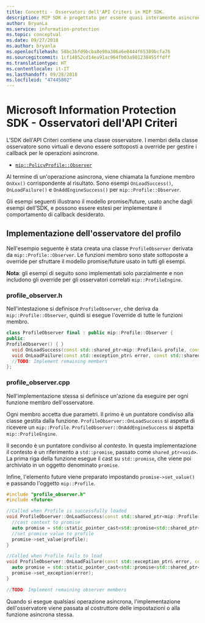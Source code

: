 ```yaml
---
title: Concetti - Osservatori dell'API Criteri in MIP SDK.
description: MIP SDK è progettato per essere quasi interamente asincrono. Questo articolo aiuterà a comprendere come gli osservatori dell'API Criteri vengono implementati e usati per l'asincronicità.
author: BryanLa
ms.service: information-protection
ms.topic: conceptual
ms.date: 09/27/2018
ms.author: bryanla
ms.openlocfilehash: 50bc3bfd9bcba8e90a386a6e0444f65389bcfa76
ms.sourcegitcommit: 1cf14852cd14ea91ac964fb03a901238455ffdff
ms.translationtype: HT
ms.contentlocale: it-IT
ms.lasthandoff: 09/28/2018
ms.locfileid: "47445802"
---
```

# <a name="microsoft-information-protection-sdk---policy-api-observers"></a>Microsoft Information Protection SDK - Osservatori dell'API Criteri

L'SDK dell'API Criteri contiene una classe osservatore. I membri della classe osservatore sono virtuali e devono essere sottoposti a override per gestire i callback per le operazioni asincrone.

- [`mip::PolicyProfile::Observer`](reference/class_mip_policyprofile_observer.md)

Al termine di un'operazione asincrona, viene chiamata la funzione membro `OnXxx()` corrispondente al risultato. Sono esempi `OnLoadSuccess()`, `OnLoadFailure()` e `OnAddEngineSuccess()` per `mip::Profile::Observer`.

Gli esempi seguenti illustrano il modello promise/future, usato anche dagli esempi dell'SDK, e possono essere estesi per implementare il comportamento di callback desiderato. 

## <a name="profile-observer-implementation"></a>Implementazione dell'osservatore del profilo

Nell'esempio seguente è stata creata una classe `ProfileObserver` derivata da `mip::Profile::Observer`. Le funzioni membro sono state sottoposte a override per sfruttare il modello promise/future usato in tutti gli esempi.

**Nota**: gli esempi di seguito sono implementati solo parzialmente e non includono gli override per gli osservatori correlati `mip::ProfileEngine`.

### <a name="profileobserverh"></a>profile_observer.h

Nell'intestazione si definisce `ProfileObserver`, che deriva da `mip::Profile::Observer`, quindi si esegue l'override di tutte le funzioni membro.

```cpp
class ProfileObserver final : public mip::Profile::Observer {
public:
ProfileObserver() { }
  void OnLoadSuccess(const std::shared_ptr<mip::Profile>& profile, const std::shared_ptr<void>& context) override;
  void OnLoadFailure(const std::exception_ptr& error, const std::shared_ptr<void>& context) override;
  //TODO: Implement remaining members
};
```

### <a name="profileobservercpp"></a>profile_observer.cpp

Nell'implementazione stessa si definisce un'azione da eseguire per ogni funzione membro dell'osservatore.

Ogni membro accetta due parametri. Il primo è un puntatore condiviso alla classe gestita dalla funzione. `ProfileObserver::OnLoadSuccess` si aspetta di ricevere un `mip::Profile`. `ProfileObserver::OnAddEngineSuccess` si aspetta `mip::ProfileEngine`.

Il secondo è un puntatore condiviso al *contesto*. In questa implementazione il contesto è un riferimento a `std::promise`, passato come `shared_ptr<void>`. La prima riga della funzione esegue il cast su `std::promise`, che viene poi archiviato in un oggetto denominato `promise`.

Infine, l'elemento future viene preparato impostando `promise->set_value()` e passando l'oggetto `mip::Profile`.

```cpp
#include "profile_observer.h"
#include <future>

//Called when Profile is successfully loaded
void ProfileObserver::OnLoadSuccess(const std::shared_ptr<mip::Profile>& profile, const std::shared_ptr<void>& context) {
  //cast context to promise
  auto promise = std::static_pointer_cast<std::promise<std::shared_ptr<mip::Profile>>>(context);
  //set promise value to profile
  promise->set_value(profile);
}

//Called when Profile fails to load
void ProfileObserver::OnLoadFailure(const std::exception_ptr& error, const std::shared_ptr<void>& context) {
  auto promise = std::static_pointer_cast<std::promise<std::shared_ptr<mip::Profile>>>(context);
  promise->set_exception(error);
}

//TODO: Implement remaining observer members
```

Quando si esegue qualsiasi operazione asincrona, l'implementazione dell'osservatore viene passata al costruttore delle impostazioni o alla funzione asincrona stessa. 

